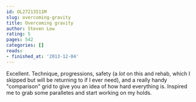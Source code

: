 ```yaml
---
id: OL27213511M
slug: overcoming-gravity
title: Overcoming gravity
author: Steven Low
rating: 5
pages: 542
categories: []
reads:
- finished_at: '2013-12-04'
---
```

Excellent. Technique, progressions, safety (a *lot* on this and rehab, which I skipped but will be returning to if I ever need), and a really handy "comparison" grid to give you an idea of how hard everything is. Inspired me to grab some paralletes and start working on my holds.
